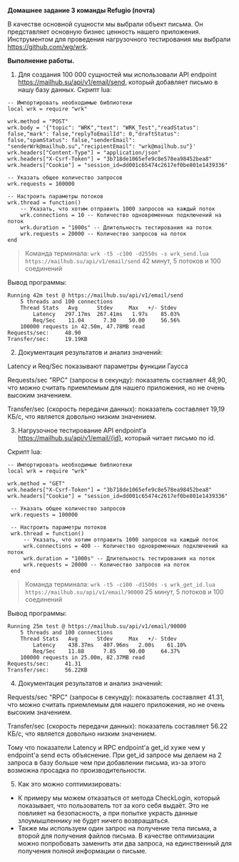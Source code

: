**Домашнее задание 3 команды Refugio (почта)**

В качестве основной сущности мы выбрали объект письма. Он представляет основную бизнес ценность нашего приложения.
Инструментом для проведения нагрузочного тестирования мы выбрали https://github.com/wg/wrk.

**Выполнение работы.**

1. Для создания 100 000 сущностей мы использовали API endpoint https://mailhub.su/api/v1/email/send, который добавляет письмо в нашу базу данных.
Скрипт lua:
```
-- Импортировать необходимые библиотеки
local wrk = require "wrk"

wrk.method = "POST"
wrk.body = '{"topic": "WRK","text": "WRK_Test","readStatus": false,"mark": false,"replyToEmailId": 0,"draftStatus": false,"spamStatus": false,"senderEmail": "senderWrk@mailhub.su","recipientEmail": "wrk@mailhub.su"}'
wrk.headers["Content-Type"] = "application/json"
wrk.headers["X-Csrf-Token"] = "3b718de1065efe9c8e578ea98452bea8"
wrk.headers["Cookie"] = "session_id=dd001c65474c2617ef0be801e1439336"

-- Указать общее количество запросов
wrk.requests = 100000

-- Настроить параметры потоков
wrk.thread = function()
    -- Указать, что хотим отправить 1000 запросов на каждый поток
    wrk.connections = 10 -- Количество одновременных подключений на поток
    wrk.duration = "1000s" -- Длительность тестирования на поток
    wrk.requests = 20000 -- Количество запросов на поток
end
```
> Команда терминала: ```wrk -t5 -c100 -d2550s -s wrk_send.lua https://mailhub.su/api/v1/email/send```
42 минут, 5 потоков и 100 соединений

Вывод программы:
```
Running 42m test @ https://mailhub.su/api/v1/email/send
    5 threads and 100 connections
    Thread Stats   Avg      Stdev     Max   +/- Stdev
        Latency   297.17ms  267.41ms   1.97s    85.03%
        Req/Sec    11.04      7.30    50.00     56.56%
    100000 requests in 42.50m, 47.78MB read
Requests/sec:     48.90
Transfer/sec:     19.19KB
```
2. Документация результатов и анализ значений:

Latency и Req/Sec показывают параметры функции Гаусса

Requests/sec "RPC" (запросы в секунду): показатель составляет 48,90, что можно считать приемлемым для нашего приложения, но не очень высоким значением.

Transfer/sec (скорость передачи данных): показатель составляет 19,19 КБ/с, что является довольно низким значением.


3. Нагрузочное тестирование API endpoint’а https://mailhub.su/api/v1/email/{id}, который читает письмо по id.

Скрипт lua:
```
-- Импортировать необходимые библиотеки
local wrk = require "wrk"

wrk.method = "GET"
wrk.headers["X-Csrf-Token"] = "3b718de1065efe9c8e578ea98452bea8"
wrk.headers["Cookie"] = "session_id=dd001c65474c2617ef0be801e1439336"

 -- Указать общее количество запросов
 wrk.requests = 100000

 -- Настроить параметры потоков
 wrk.thread = function()
     -- Указать, что хотим отправить 1000 запросов на каждый поток
     wrk.connections = 400 -- Количество одновременных подключений на поток
     wrk.duration = "1000s" -- Длительность тестирования на поток
     wrk.requests = 20000 -- Количество запросов на поток
 end
```
> Команда терминала: ```wrk -t5 -c100 -d1500s -s wrk_get_id.lua https://mailhub.su/api/v1/email/90000```
25 минут, 5 потоков и 100 соединений

Вывод программы:
```
Running 25m test @ https://mailhub.su/api/v1/email/90000
    5 threads and 100 connections
    Thread Stats   Avg      Stdev     Max   +/- Stdev
        Latency    438.37ms   407.96ms   2.00s    61.10%
        Req/Sec    11.88      7.85    90.00     64.37%
    100000 requests in 25.00m, 82.37MB read
Requests/sec:     41.31
Transfer/sec:     56.22KB
```
4. Документация результатов и анализ значений:

Requests/sec "RPC" (запросы в секунду): показатель составляет 41.31, что можно считать приемлемым для нашего приложения, но не очень высоким значением.

Transfer/sec (скорость передачи данных): показатель составляет 56.22 КБ/с, что является довольно низким значением.

Тому что показатели Latency и RPC endpoint'a get_id хуже чем у endpoint'a send есть объяснение. 
При get_id запросе мы делаем на 2 запроса в базу больше чем при добавлении письма, из-за этого возможна просадка по производительности.

5. Как это можно соптимизировать:
- К примеру мы можем отказаться от метода CheckLogin, который показывает, что пользователь тот за кого себя выдаёт. Это не повлияет на безопасность, а при попытке украсть данные злоумышленнику не будет ничего возвращаться. 
- Также мы используем один запрос на получение тела письма, а второй для получения файлов письма. В качестве оптимизации можно попробовать заменить эти два запроса, на единственный для получения полной информации о письме.